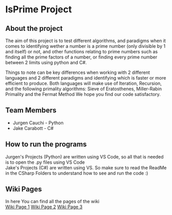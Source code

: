 # IsPrime Project

## About the project

The aim of this project is to test different algorithms, and paradigms when it comes to identifying wether a number is a prime number (only divisible by 1 and itself) or not, and other functions relating to prime numbers such as finding all the prime factors of a number, or finding every prime number between 2 limits using python and C#.  
  
Things to note can be key differences when working with 2 different languages and 2 different paradigms and identifying which is faster or more efficient to produce.
Both languages will make use of Iteration, Recursion, and the following primality algorithms: Sieve of Eratosthenes, Miller-Rabin Primality and the Fermat Method
We hope you find our code satisfactory.

## Team Members

- Jurgen Cauchi - Python
- Jake Carabott - C#

## How to run the programs 
Jurgen's Projects (Python) are written using VS Code, so all that is needed is to open the .py files using VS Code  
Jake's Projects (C#) are written using VS. So make sure to read the ReadMe in the CSharp Folders to understand how to see and run the code :)

## Wiki Pages
In here You can find all the pages of the wiki  
[Wiki Page 1](Wiki_p1.md)
[Wiki Page 2](Wiki_p2.md)
[Wiki Page 3](Wiki_p3.md)
